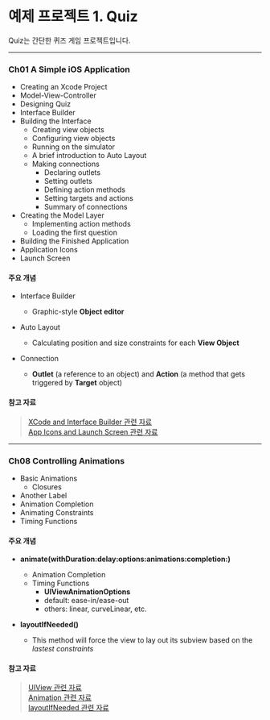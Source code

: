 예제 프로젝트 1. Quiz
==================

Quiz는 간단한 퀴즈 게임 프로젝트입니다.  

----------------------------------------------------------------------------

### Ch01 A Simple iOS Application

* Creating an Xcode Project
* Model-View-Controller
* Designing Quiz
* Interface Builder
* Building the Interface
    * Creating view objects
    * Configuring view objects
    * Running on the simulator
    * A brief introduction to Auto Layout
    * Making connections
        * Declaring outlets
        * Setting outlets
        * Defining action methods
        * Setting targets and actions
        * Summary of connections
* Creating the Model Layer
    * Implementing action methods
    * Loading the first question
* Building the Finished Application
* Application Icons
* Launch Screen

#### 주요 개념

* Interface Builder
    * Graphic-style **Object editor**
  
* Auto Layout
    * Calculating position and size constraints for each **View Object**
  
* Connection
    * **Outlet** (a reference to an object) and **Action** (a method that gets triggered by **Target** object)
  
#### 참고 자료

> [XCode and Interface Builder 관련 자료](http://help.apple.com/xcode/mac/9.0/#/)  
> [App Icons and Launch Screen 관련 자료](https://developer.apple.com/library/content/documentation/iPhone/Conceptual/iPhoneOSProgrammingGuide/ExpectedAppBehaviors/ExpectedAppBehaviors.html#//apple_ref/doc/uid/TP40007072-CH3-SW9)

----------------------------------------------------------------------------

### Ch08 Controlling Animations

* Basic Animations
    * Closures
* Another Label
* Animation Completion
* Animating Constraints
* Timing Functions

#### 주요 개념

* **animate(withDuration:delay:options:animations:completion:)**
    * Animation Completion
    * Timing Functions
        * **UIViewAnimationOptions**
        * default: ease-in/ease-out
        * others: linear, curveLinear, etc.
  
* **layoutIfNeeded()**
    * This method will force the view to lay out its subview based on the *lastest constraints*
  
#### 참고 자료

> [UIView 관련 자료](https://developer.apple.com/documentation/uikit/uiview)  
> [Animation 관련 자료](https://developer.apple.com/library/content/documentation/WindowsViews/Conceptual/ViewPG_iPhoneOS/AnimatingViews/AnimatingViews.html)  
> [layoutIfNeeded 관련 자료](https://developer.apple.com/documentation/uikit/uiview/1622507-layoutifneeded)  
